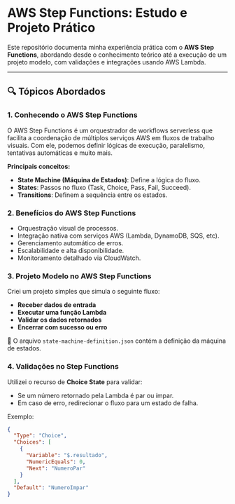 # AWS Step Functions: Estudo e Projeto Prático

Este repositório documenta minha experiência prática com o **AWS Step Functions**, abordando desde o conhecimento teórico até a execução de um projeto modelo, com validações e integrações usando AWS Lambda.

---

## 🔍 Tópicos Abordados

### 1. Conhecendo o AWS Step Functions
O AWS Step Functions é um orquestrador de workflows serverless que facilita a coordenação de múltiplos serviços AWS em fluxos de trabalho visuais. Com ele, podemos definir lógicas de execução, paralelismo, tentativas automáticas e muito mais.

**Principais conceitos:**
- **State Machine (Máquina de Estados)**: Define a lógica do fluxo.
- **States**: Passos no fluxo (Task, Choice, Pass, Fail, Succeed).
- **Transitions**: Definem a sequência entre os estados.

### 2. Benefícios do AWS Step Functions
- Orquestração visual de processos.
- Integração nativa com serviços AWS (Lambda, DynamoDB, SQS, etc).
- Gerenciamento automático de erros.
- Escalabilidade e alta disponibilidade.
- Monitoramento detalhado via CloudWatch.

### 3. Projeto Modelo no AWS Step Functions

Criei um projeto simples que simula o seguinte fluxo:
- **Receber dados de entrada**
- **Executar uma função Lambda**
- **Validar os dados retornados**
- **Encerrar com sucesso ou erro**

🔧 O arquivo `state-machine-definition.json` contém a definição da máquina de estados.

### 4. Validações no Step Functions

Utilizei o recurso de **Choice State** para validar:
- Se um número retornado pela Lambda é par ou ímpar.
- Em caso de erro, redirecionar o fluxo para um estado de falha.
  
Exemplo:
```json
{
  "Type": "Choice",
  "Choices": [
    {
      "Variable": "$.resultado",
      "NumericEquals": 0,
      "Next": "NumeroPar"
    }
  ],
  "Default": "NumeroImpar"
}

